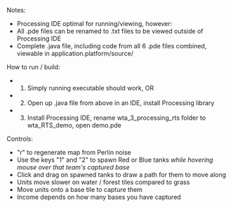 Notes:
- Processing IDE optimal for running/viewing, however:
- All .pde files can be renamed to .txt files to be viewed outside of Processing IDE
- Complete .java file, including code from all 6 .pde files combined, viewable in application.platform/source/

How to run / build:
- 1. Simply running executable should work, OR
- 2. Open up .java file from above in an IDE, install Processing library
- 3. Install Processing IDE, rename wta_3_processing_rts folder to wta_RTS_demo, open demo.pde

Controls:
- "r" to regenerate map from Perlin noise
- Use the keys "1" and "2" to spawn Red or Blue tanks *while hovering mouse over that team's captured base*
- Click and drag on spawned tanks to draw a path for them to move along
- Units move slower on water / forest tiles compared to grass
- Move units onto a base tile to capture them
- Income depends on how many bases you have captured
